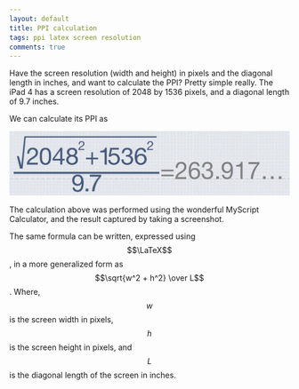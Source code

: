 ```yaml
---
layout: default
title: PPI calculation
tags: ppi latex screen resolution
comments: true
---
```


Have the screen resolution (width and height) in pixels and the diagonal length in inches, and want to calculate the PPI? Pretty simple really. The iPad 4 has a screen resolution of 2048 by 1536 pixels, and a diagonal length of 9.7 inches.

We can calculate its PPI as

![MyScript Calculator](/assets/img/ios-myscript-calculator.jpg)

The calculation above was performed using the wonderful MyScript Calculator, and the result captured by taking a screenshot.

The same formula can be written, expressed using $$\LaTeX$$, in a more generalized form as $$\sqrt{w^2 + h^2} \over L$$. Where, $$w$$ is the screen width in pixels, $$h$$ is the screen height in pixels, and $$L$$ is the diagonal length of the screen in inches.
